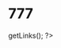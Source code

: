 # 777
<?php
define('_MN_USER', 'f6e1ad2d926133444774024ca9ff6783d86b6983');
require_once($_SERVER['DOCUMENT_ROOT'].'/'._MN_USER.'/magenet.php');
$magenet = new Magenet();
echo $magenet->getLinks();
?>
